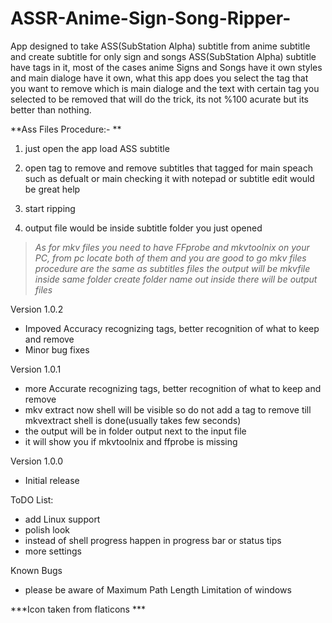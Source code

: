 # ASSR-Anime-Sign-Song-Ripper-
App designed to take ASS(SubStation Alpha) subtitle from anime subtitle and create subtitle for only sign and songs
ASS(SubStation Alpha) subtitle have tags in it, most of the cases anime Signs and Songs have it own styles and main dialoge have it own, what this app does you select the tag that you want to remove which is main dialoge and the text with certain tag you selected  to be removed that will do the trick, its not %100 acurate but its better than nothing. 


**Ass Files Procedure:- **

1. just open the app load ASS subtitle 

2. open tag to remove and remove subtitles that tagged for main speach such as defualt or main checking it with notepad or subtitle edit would be great help  

3. start ripping 

4. output file would be inside subtitle folder you just opened 




> *As for mkv files you need to have FFprobe and mkvtoolnix on your PC, from pc locate both of them and you are good to go mkv files procedure are the same as subtitles files the output will be mkvfile inside same folder create folder name out inside there will be output files*

Version 1.0.2
- Impoved Accuracy recognizing tags, better recognition of what to keep and remove
- Minor bug fixes 

Version 1.0.1
- more Accurate recognizing tags, better recognition of what to keep and remove
- mkv extract now shell will be visible so do not add a tag to remove till mkvextract shell is done(usually takes few seconds)
- the output will be in folder output next to the input file
- it will show you if mkvtoolnix and ffprobe is missing


Version 1.0.0
- Initial release


ToDO List:

- add Linux support
- polish look
- instead of shell progress happen in progress bar or status tips
- more settings


Known Bugs
- please be aware of Maximum Path Length Limitation of windows


***Icon taken from flaticons ***
